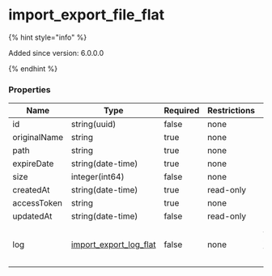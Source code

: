 
# import_export_file_flat

{% hint style="info" %}

Added since version: 6.0.0.0

{% endhint %}

### Properties

|Name|Type|Required|Restrictions|Description|
|---|---|---|---|---|
|id|string(uuid)|false|none|none|
|originalName|string|true|none|none|
|path|string|true|none|none|
|expireDate|string(date-time)|true|none|none|
|size|integer(int64)|false|none|none|
|createdAt|string(date-time)|true|read-only|none|
|accessToken|string|true|none|none|
|updatedAt|string(date-time)|false|read-only|none|
|log|[import_export_log_flat](/schema/import_export_log_flat)|false|none|Added since version: 6.0.0.0|
